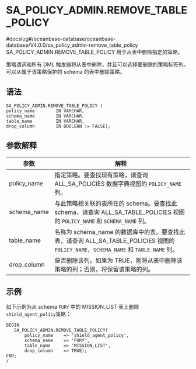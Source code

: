 SA_POLICY_ADMIN.REMOVE_TABLE_POLICY 
========================================================
#docslug#/oceanbase-database/oceanbase-database/V4.0.0/sa_policy_admin-remove_table_policy
SA_POLICY_ADMIN.REMOVE_TABLE_POLICY 用于从表中删除指定的策略。

策略谓词和所有 DML 触发器将从表中删除，并且可以选择要删除的策略标签列。可以从属于该策略保护的 schema 的表中删除策略。

语法 
-----------

```unknow
SA_POLICY_ADMIN.REMOVE_TABLE_POLICY (
policy_name        IN VARCHAR,
schema_name        IN VARCHAR,
table_name         IN VARCHAR,
drop_column        IN BOOLEAN := FALSE);
```



参数解释 
-------------



|   **参数**    |                                                  **解释**                                                   |
|-------------|-----------------------------------------------------------------------------------------------------------|
| policy_name | 指定策略。要查找现有策略，请查询ALL_SA_POLICIES 数据字典视图的 `POLICY_NAME` 列。                                                  |
| schema_name | 与此策略相关联的表所在的 schema。要查找此 schema，请查询 ALL_SA_TABLE_POLICIES 视图的 `POLICY_NAME` 和 `SCHEMA_NAME` 列。            |
| table_name  | 名称为 schema_name 的数据库中的表。要查找此表，请查询 ALL_SA_TABLE_POLICIES 视图的 `POLICY_NAME`，`SCHEMA_NAME` 和 `TABLE_NAME` 列。 |
| drop_column | 是否删除该列。如果为 TRUE，则将从表中删除该策略的列；否则，将保留该策略的列。                                                                 |



示例 
-----------

如下示例为从 schema `FURY` 中的 MISSION_LIST 表上删除 `shield_agent_policy`策略：

```unknow
BEGIN
   SA_POLICY_ADMIN.REMOVE_TABLE_POLICY(
       policy_name    => 'shield_agent_policy',
       schema_name    => 'FURY',
       table_name     => 'MISSION_LIST',
       drop_column    => TRUE);
END;
/
```



